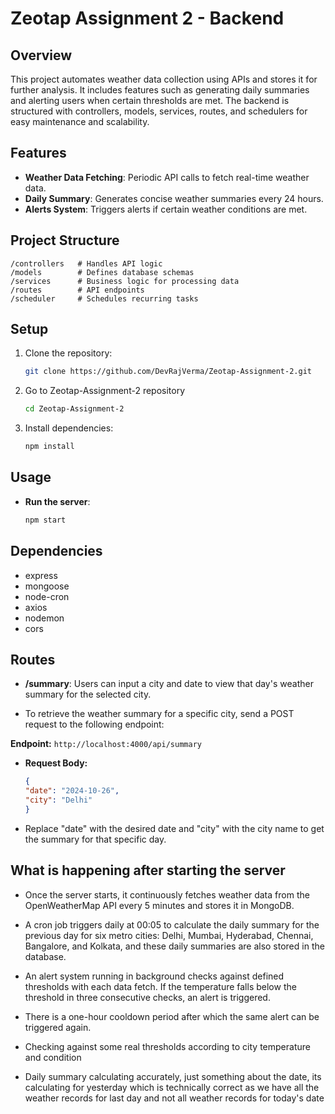 # Zeotap Assignment 2 - Backend

## Overview

This project automates weather data collection using APIs and stores it for further analysis. It includes features such as generating daily summaries and alerting users when certain thresholds are met. The backend is structured with controllers, models, services, routes, and schedulers for easy maintenance and scalability.

## Features

- **Weather Data Fetching**: Periodic API calls to fetch real-time weather data.
- **Daily Summary**: Generates concise weather summaries every 24 hours.
- **Alerts System**: Triggers alerts if certain weather conditions are met.

## Project Structure

```
/controllers   # Handles API logic
/models        # Defines database schemas
/services      # Business logic for processing data
/routes        # API endpoints
/scheduler     # Schedules recurring tasks
```

## Setup

1. Clone the repository:

   ```bash
   git clone https://github.com/DevRajVerma/Zeotap-Assignment-2.git
   ```

2. Go to Zeotap-Assignment-2 repository

   ```bash
   cd Zeotap-Assignment-2
   ```

3. Install dependencies:
   ```bash
   npm install
   ```

## Usage

- **Run the server**:
  ```bash
  npm start
  ```

## Dependencies

- express
- mongoose
- node-cron
- axios
- nodemon
- cors

## Routes

- **/summary**: Users can input a city and date to view that day's weather summary for the selected city.

- To retrieve the weather summary for a specific city, send a POST request to the following endpoint:

**Endpoint:** `http://localhost:4000/api/summary`

- **Request Body:**

    ```json
    {
    "date": "2024-10-26",
    "city": "Delhi"
    }
    ```

- Replace "date" with the desired date and "city" with the city name to get the summary for that specific day.

## What is happening after starting the server

- Once the server starts, it continuously fetches weather data from the OpenWeatherMap API every 5 minutes and stores it in MongoDB.

- A cron job triggers daily at 00:05 to calculate the daily summary for the previous day for six metro cities: Delhi, Mumbai, Hyderabad, Chennai, Bangalore, and Kolkata, and these daily summaries are also stored in the database.

- An alert system running in background checks against defined thresholds with each data fetch. If the temperature falls below the threshold in three consecutive checks, an alert is triggered.

- There is a one-hour cooldown period after which the same alert can be triggered again.

- Checking against some real thresholds according to city temperature and condition

- Daily summary calculating accurately, just something about the date, its calculating for yesterday which is technically correct as we have all the weather records for last day and not all weather records for today's date


```

